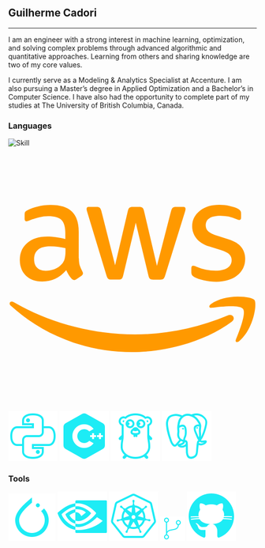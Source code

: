 ## Guilherme Cadori
***
I am an engineer with a strong interest in machine learning, optimization, and solving complex problems through advanced algorithmic and quantitative approaches. Learning from others and sharing knowledge are two of my core values.

I currently serve as a Modeling & Analytics Specialist at Accenture. I am also pursuing a Master’s degree in Applied Optimization and a Bachelor’s in Computer Science. I have also had the opportunity to complete part of my studies at The University of British Columbia, Canada. 


### Languages
![Skill](https://www.codewars.com/users/guilhermecadori/badges/small)


<svg viewBox="0 0 128 128"> 
<path fill="#f90" d="M108.59 26.148c-1.852 0-3.622.211-5.305.715-1.684.504-3.117 1.223-4.379 2.188a10.829 10.829 0 0 0-3.031 3.453c-.757 1.348-1.137 2.906-1.137 4.676 0 2.187.716 4.25 2.106 6.105 1.386 1.895 3.66 3.324 6.734 4.293l6.106 1.895c2.062.675 3.496 1.391 4.254 2.191.757.801 1.136 1.765 1.136 2.945 0 1.726-.758 3.074-2.191 4-1.43.925-3.492 1.391-6.145 1.391-1.687 0-3.328-.168-5.011-.504a23.102 23.102 0 0 1-4.633-1.476c-.421-.168-.801-.336-1.051-.418a2.357 2.357 0 0 0-.758-.13c-.634 0-.969.423-.969 1.305v2.149a2.919 2.919 0 0 0 .254 1.18c.168.38.629.8 1.305 1.18 1.094.628 2.734 1.179 4.84 1.683 2.105.504 4.297.758 6.484.758 2.15 0 4.129-.297 6.024-.883 1.808-.551 3.367-1.309 4.672-2.36 1.304-1.01 2.316-2.273 3.074-3.707.714-1.429 1.094-3.07 1.094-4.882 0-2.188-.633-4.168-1.938-5.895-1.304-1.727-3.491-3.074-6.523-4.043l-5.98-1.895c-2.23-.713-3.79-1.516-4.634-2.316-.84-.797-1.261-1.808-1.261-2.988 0-1.726.671-2.95 1.98-3.746 1.305-.801 3.199-1.18 5.598-1.18 2.988 0 5.683.547 8.086 1.64.714.337 1.261.508 1.597.508.633 0 .969-.463.969-1.347v-1.98c0-.59-.125-1.051-.379-1.391-.25-.378-.672-.715-1.262-1.051-.422-.254-1.011-.504-1.77-.758a32.528 32.528 0 0 0-2.398-.676c-.886-.168-1.769-.336-2.738-.46a21.347 21.347 0 0 0-2.82-.169zm-86.822.082c-2.316 0-4.508.254-6.57.801-2.063.505-3.831 1.137-5.303 1.895-.59.297-.97.59-1.18.883-.211.296-.293.8-.293 1.476v2.063c0 .882.293 1.304.883 1.304.168 0 .378-.043.674-.125.293-.086.796-.254 1.472-.547a33.416 33.416 0 0 1 4.547-1.433A19.176 19.176 0 0 1 20.547 32c3.242 0 5.513.633 6.863 1.938 1.304 1.303 1.98 3.534 1.98 6.734v3.074c-1.683-.379-3.283-.715-4.843-.926-1.558-.21-3.031-.336-4.461-.336-4.34 0-7.75 1.094-10.316 3.286-2.571 2.187-3.832 5.093-3.832 8.671 0 3.368 1.05 6.063 3.113 8.086 2.066 2.02 4.887 3.032 8.422 3.032 4.97 0 9.097-1.938 12.379-5.813a34.153 34.153 0 0 0 1.304 2.484 13.28 13.28 0 0 0 1.516 1.98c.422.38.844.59 1.266.59.334 0 .714-.128 1.093-.378l2.653-1.77c.546-.42.8-.843.8-1.261a1.86 1.86 0 0 0-.293-.97 22.469 22.469 0 0 1-1.347-3.03c-.297-.925-.465-2.19-.465-3.75h-.086V40c0-4.633-1.176-8.086-3.492-10.36-2.36-2.273-6.025-3.41-11.033-3.41zm19.58 1.012c-.676 0-1.012.379-1.012 1.051 0 .297.129.844.379 1.687l9.894 32.547c.254.8.547 1.387.887 1.641.336.297.84.422 1.598.422h3.62c.759 0 1.347-.125 1.684-.422.34-.293.591-.84.801-1.684l6.485-27.117 6.527 27.16c.168.84.46 1.387.8 1.684.337.292.883.422 1.684.422h3.621c.715 0 1.262-.167 1.598-.422.34-.253.633-.8.887-1.64L90.949 30.02c.168-.46.25-.797.293-1.051.043-.254.086-.466.086-.676 0-.715-.379-1.05-1.055-1.05H86.36c-.757 0-1.308.166-1.644.421-.293.25-.59.8-.84 1.64L76.59 57.517l-6.653-28.211c-.166-.8-.464-1.39-.8-1.64-.336-.298-.884-.423-1.684-.423h-3.367c-.758 0-1.348.167-1.688.422-.335.25-.588.8-.796 1.64l-6.57 27.876-7.075-27.875c-.25-.8-.504-1.39-.84-1.64-.297-.298-.844-.423-1.644-.423h-4.125zM21.64 47.496a31.816 31.816 0 0 1 3.96.25 34.401 34.401 0 0 1 3.872.719v1.765c0 1.435-.168 2.653-.422 3.665-.25 1.01-.758 1.895-1.43 2.695-1.137 1.262-2.484 2.187-4 2.695-1.516.504-2.949.758-4.336.758-1.937 0-3.41-.508-4.422-1.559-1.054-1.01-1.558-2.484-1.558-4.464 0-2.106.675-3.704 2.062-4.84 1.391-1.137 3.454-1.684 6.274-1.684zM118 73.348c-4.432.063-9.664 1.052-13.621 3.832-1.223.883-1.012 2.062.336 1.894 4.508-.547 14.44-1.726 16.21.547 1.77 2.23-1.976 11.62-3.663 15.79-.504 1.26.59 1.769 1.726.8 7.41-6.231 9.348-19.242 7.832-21.137-.757-.925-4.388-1.79-8.82-1.726zM1.63 75.859c-.926.116-1.347 1.236-.368 2.121 16.508 14.902 38.359 23.872 62.613 23.872 17.305 0 37.43-5.43 51.281-15.66 2.273-1.689.298-4.254-2.02-3.204-15.533 6.57-32.421 9.77-47.788 9.77-22.778 0-44.8-6.273-62.653-16.633-.39-.231-.755-.304-1.064-.266z"></path>
</svg>
          
![Python](https://raw.githubusercontent.com/guilhermecadori/imagesRepo/refs/heads/main/icons8-python.svg)
![Cpp](https://github.com/guilhermecadori/imagesRepo/blob/main/icons8-c%2B%2B-50.svg)
![Go](https://github.com/guilhermecadori/imagesRepo/blob/main/icons8-golang-50.svg)
![PostgreSQL](https://github.com/guilhermecadori/imagesRepo/blob/main/icons8-postgresql-50.svg)



### Tools
![Pytorch](https://github.com/guilhermecadori/imagesRepo/blob/main/icons8-lanterna-48.svg)
![CUDA](https://github.com/guilhermecadori/imagesRepo/blob/main/icons8-nvidia-50.svg)
![Kubernetes](https://github.com/guilhermecadori/imagesRepo/blob/main/icons8-kubernetes-50.svg)
![Git](https://github.com/guilhermecadori/imagesRepo/blob/main/icons8-divis%C3%A3o-de-c%C3%B3digo-50.png)
![Github](https://github.com/guilhermecadori/imagesRepo/blob/main/icons8-github-50.svg)


